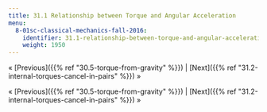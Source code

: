```yaml
---
title: 31.1 Relationship between Torque and Angular Acceleration
menu:
  8-01sc-classical-mechanics-fall-2016:
    identifier: 31.1-relationship-between-torque-and-angular-acceleration
    weight: 1950
---
```

« [Previous]({{% ref "30.5-torque-from-gravity" %}}) | [Next]({{% ref "31.2-internal-torques-cancel-in-pairs" %}}) »

« [Previous]({{% ref "30.5-torque-from-gravity" %}}) | [Next]({{% ref "31.2-internal-torques-cancel-in-pairs" %}}) »